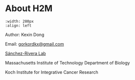 # About H2M  

```{image} figures/h2m-logo-final.png  
:width: 280px
:align: left
```

Author: Kexin Dong

Email: gorkordkx@gmail.com

<a href='https://www.sanchezriveralab.com' target="_blank" rel="noopener noreferrer">Sánchez-Rivera Lab</a>

Massachusetts Institute of Technology Department of Biology

Koch Institute for Integrative Cancer Research